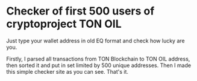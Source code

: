 # Checker of first 500 users of cryptoproject TON OIL
Just type your wallet address in old EQ format and check how lucky are you.

Firstly, I parsed all transactions from TON Blockchain to TON OIL address, then sorted it and put in set limited by 500 unique addresses. Then I made this simple checker site as you can see. That's it.
